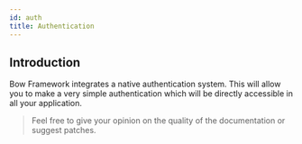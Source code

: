 ```yaml
---
id: auth
title: Authentication
---
```


## Introduction

Bow Framework integrates a native authentication system. This will allow you to make a very simple authentication which will be directly accessible in all your application.

> Feel free to give your opinion on the quality of the documentation or suggest patches.
